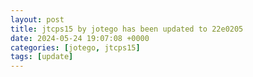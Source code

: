 ```yaml
---
layout: post
title: jtcps15 by jotego has been updated to 22e0205
date: 2024-05-24 19:07:08 +0000
categories: [jotego, jtcps15]
tags: [update]
---
```


